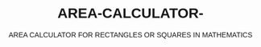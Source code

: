 # AREA-CALCULATOR-
AREA CALCULATOR FOR RECTANGLES OR SQUARES IN MATHEMATICS

<!DOCTYPE html>
<html lang="en">
<head>
    <meta charset="UTF-8">
    <meta name="viewport" content="width=device-width, initial-scale=1.0">
    <title>Rectangle or Square Area Calculator</title>
    <style>
        body {
            font-family: Arial, sans-serif;
            text-align: center;
            padding: 20px;
        }

        label {
            font-size: 18px;
            margin-bottom: 10px;
            display: block;
        }

        input {
            padding: 10px;
            font-size: 16px;
            margin-bottom: 10px;
        }

        button {
            padding: 10px;
            font-size: 16px;
            cursor: pointer;
        }

        #result {
            font-size: 18px;
            margin-top: 20px;
            color: green;
        }
    </style>
</head>
<body>

<h1>Rectangle or Square Area Calculator</h1>
<label for="lengthInput">Enter length: </label>
<input type="number" id="lengthInput" placeholder="Enter length">
<br>
<label for="widthInput">Enter width: </label>
<input type="number" id="widthInput" placeholder="Enter width">
<br>
<button onclick="calculateArea()">Calculate Area</button>
<p id="result"></p>

<script>
    function calculateArea() {
        var lengthInput = document.getElementById("lengthInput");
        var widthInput = document.getElementById("widthInput");
        var resultElement = document.getElementById("result");

        var length = parseFloat(lengthInput.value);
        var width = parseFloat(widthInput.value);

        if (isNaN(length) || isNaN(width) || length <= 0 || width <= 0) {
            alert("Please enter valid positive numbers for length and width.");
            return;
        }

        var area = length * width;
        resultElement.innerText = "The area of the rectangle or square is: " + area;
    }
</script>

</body>
</html>

